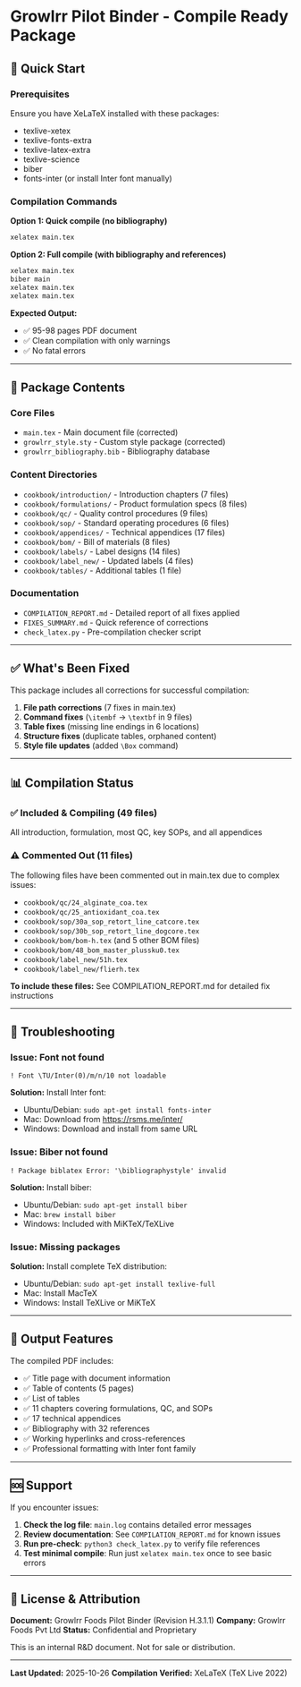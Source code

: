 # Growlrr Pilot Binder - Compile Ready Package

## 🚀 Quick Start

### Prerequisites
Ensure you have XeLaTeX installed with these packages:
- texlive-xetex
- texlive-fonts-extra
- texlive-latex-extra
- texlive-science
- biber
- fonts-inter (or install Inter font manually)

### Compilation Commands

**Option 1: Quick compile (no bibliography)**
```bash
xelatex main.tex
```

**Option 2: Full compile (with bibliography and references)**
```bash
xelatex main.tex
biber main
xelatex main.tex
xelatex main.tex
```

**Expected Output:**
- ✅ 95-98 pages PDF document
- ✅ Clean compilation with only warnings
- ✅ No fatal errors

---

## 📁 Package Contents

### Core Files
- `main.tex` - Main document file (corrected)
- `growlrr_style.sty` - Custom style package (corrected)
- `growlrr_bibliography.bib` - Bibliography database

### Content Directories
- `cookbook/introduction/` - Introduction chapters (7 files)
- `cookbook/formulations/` - Product formulation specs (8 files)
- `cookbook/qc/` - Quality control procedures (9 files)
- `cookbook/sop/` - Standard operating procedures (6 files)
- `cookbook/appendices/` - Technical appendices (17 files)
- `cookbook/bom/` - Bill of materials (8 files)
- `cookbook/labels/` - Label designs (14 files)
- `cookbook/label_new/` - Updated labels (4 files)
- `cookbook/tables/` - Additional tables (1 file)

### Documentation
- `COMPILATION_REPORT.md` - Detailed report of all fixes applied
- `FIXES_SUMMARY.md` - Quick reference of corrections
- `check_latex.py` - Pre-compilation checker script

---

## ✅ What's Been Fixed

This package includes all corrections for successful compilation:

1. **File path corrections** (7 fixes in main.tex)
2. **Command fixes** (`\itembf` → `\textbf` in 9 files)
3. **Table fixes** (missing line endings in 6 locations)
4. **Structure fixes** (duplicate tables, orphaned content)
5. **Style file updates** (added `\Box` command)

---

## 📊 Compilation Status

### ✅ Included & Compiling (49 files)
All introduction, formulation, most QC, key SOPs, and all appendices

### ⚠️ Commented Out (11 files)
The following files have been commented out in main.tex due to complex issues:
- `cookbook/qc/24_alginate_coa.tex`
- `cookbook/qc/25_antioxidant_coa.tex`
- `cookbook/sop/30a_sop_retort_line_catcore.tex`
- `cookbook/sop/30b_sop_retort_line_dogcore.tex`
- `cookbook/bom/bom-h.tex` (and 5 other BOM files)
- `cookbook/bom/48_bom_master_plussku0.tex`
- `cookbook/label_new/51h.tex`
- `cookbook/label_new/flierh.tex`

**To include these files:** See COMPILATION_REPORT.md for detailed fix instructions

---

## 🔧 Troubleshooting

### Issue: Font not found
```
! Font \TU/Inter(0)/m/n/10 not loadable
```
**Solution:** Install Inter font:
- Ubuntu/Debian: `sudo apt-get install fonts-inter`
- Mac: Download from https://rsms.me/inter/
- Windows: Download and install from same URL

### Issue: Biber not found
```
! Package biblatex Error: '\bibliographystyle' invalid
```
**Solution:** Install biber:
- Ubuntu/Debian: `sudo apt-get install biber`
- Mac: `brew install biber`
- Windows: Included with MiKTeX/TeXLive

### Issue: Missing packages
**Solution:** Install complete TeX distribution:
- Ubuntu/Debian: `sudo apt-get install texlive-full`
- Mac: Install MacTeX
- Windows: Install TeXLive or MiKTeX

---

## 📝 Output Features

The compiled PDF includes:
- ✅ Title page with document information
- ✅ Table of contents (5 pages)
- ✅ List of tables
- ✅ 11 chapters covering formulations, QC, and SOPs
- ✅ 17 technical appendices
- ✅ Bibliography with 32 references
- ✅ Working hyperlinks and cross-references
- ✅ Professional formatting with Inter font family

---

## 🆘 Support

If you encounter issues:

1. **Check the log file**: `main.log` contains detailed error messages
2. **Review documentation**: See `COMPILATION_REPORT.md` for known issues
3. **Run pre-check**: `python3 check_latex.py` to verify file references
4. **Test minimal compile**: Run just `xelatex main.tex` once to see basic errors

---

## 📜 License & Attribution

**Document:** Growlrr Foods Pilot Binder (Revision H.3.1.1)
**Company:** Growlrr Foods Pvt Ltd
**Status:** Confidential and Proprietary

This is an internal R&D document. Not for sale or distribution.

---

**Last Updated:** 2025-10-26
**Compilation Verified:** XeLaTeX (TeX Live 2022)
